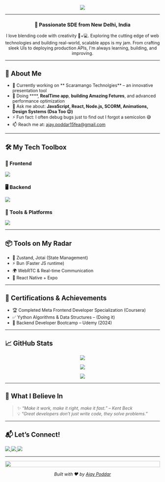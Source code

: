  
  
<!-- Header -->
<p align="center">
  <img src="https://readme-typing-svg.demolab.com?font=Fira+Code&size=24&duration=3000&pause=1000&color=F57C00&center=true&vCenter=true&width=450&lines=Hi+%F0%9F%91%8B%2C+I'm+Ajay+Poddar;Full-Stack+Web+Developer;Creative+Technologist+%26+Problem+Solver;Let's+Build+Something+Awesome+Together!">
</p>

---

<h3 align="center">🚀 Passionate SDE from New Delhi, India</h3>

<p align="center">
I love blending code with creativity 🧠+💻. Exploring the cutting edge of web technologies and building real-world, scalable apps is my jam.
From crafting sleek UIs to deploying production APIs, I'm always learning, building, and improving.
</p>

---

## 🧠 About Me

- 🔭 Currently working on ** Scaramango Technolgies** – an innovative presentation tool  
- 🌱 Doing ****, **RealTime app**, **building Amazing Fetures**, and advanced performance optimization  
- 💬 Ask me about: **JavaScript, React, Node.js, SCORM, Animations, Design Systems (Dsa Too 😉)**  
- ⚡ Fun fact: I often debug bugs just to find out I forgot a semicolon 😅  
- 📫 Reach me at: [ajay.poddar15fea@gmail.com](mailto:ajay.poddar15fea@gmail.com)  

---

## 🛠️ My Tech Toolbox

### 🧩 Frontend
<p>
  <img src="https://skillicons.dev/icons?i=js,ts,react,nextjs,tailwind,materialui,html,css" />
</p>

### 🖥️ Backend
<p>
  <img src="https://skillicons.dev/icons?i=nodejs,express,mongodb,mysql,postgresql" />
</p>

### 🧰 Tools & Platforms
<p>
  <img src="https://skillicons.dev/icons?i=git,github,vscode,postman,figma,docker,linux" />
</p>

---


## 📦 Tools on My Radar

- 🧠 Zustand, Jotai (State Management)
- ⚡ Bun (Faster JS runtime)
- 🌍 WebRTC & Real-time Communication
- 📱 React Native + Expo


---

## 🧾 Certifications & Achievements

- 🏆 Completed Meta Frontend Developer Specialization (Coursera)
- ✅ Yython Algorithms & Data Structures – (Doing it)
- 📜 Backend Developer Bootcamp – Udemy (2024)
 

---

 


## 📈 GitHub Stats

<p align="center">
  <img src="https://github-profile-summary-cards.vercel.app/api/cards/profile-details?username=ajaypoddar&theme=tokyonight" />
</p>

<p align="center">
  <img src="https://github-readme-stats.vercel.app/api?username=ajaypoddar&show_icons=true&theme=radical&hide_border=true" />
</p>

<p align="center">
  <img src="https://github-readme-streak-stats.herokuapp.com?user=ajaypoddar&theme=tokyonight&hide_border=true" />
</p>

 

 


 


---

## 🧠 What I Believe In

> ✨ *“Make it work, make it right, make it fast.” – Kent Beck*  
> 💡 *“Great developers don’t just write code, they solve problems.”*

---

## 📬 Let’s Connect!

<p align="left">
  <a href="https://linkedin.com/in/ajaypoddar1" target="_blank">
    <img src="https://img.shields.io/badge/LinkedIn-blue?style=flat-square&logo=linkedin" />
  </a>
  <a href="mailto:ajay.poddar15fea@gmail.com" target="_blank">
    <img src="https://img.shields.io/badge/Gmail-red?style=flat-square&logo=gmail&logoColor=white" />
  </a>
  <a href="https://myportfolioajay.vercel.app/" target="_blank">
    <img src="https://img.shields.io/badge/Portfolio-grey?style=flat-square&logo=vercel" />
  </a>
</p>

---

<p align="center">
  <img src="https://i.imgur.com/dBaSKWF.gif" height="20" width="100%">
</p>
<p align="center"><em>Built with ❤️ by <a href="https://myportfolioajay.vercel.app/">Ajay Poddar</a></em></p>
